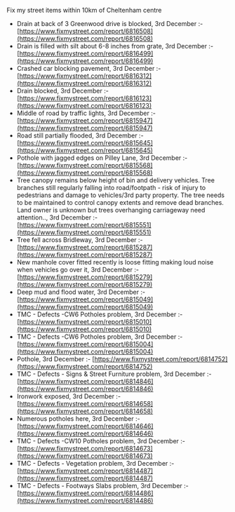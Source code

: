 Fix my street items within 10km of Cheltenham centre

<!-- fix_marker starts -->

- Drain at back of 3 Greenwood drive is blocked, 3rd December :- [https://www.fixmystreet.com/report/6816508](https://www.fixmystreet.com/report/6816508)
- Drain is filled with silt about 6-8 inches from grate, 3rd December :- [https://www.fixmystreet.com/report/6816499](https://www.fixmystreet.com/report/6816499)
- Crashed car blocking pavement, 3rd December :- [https://www.fixmystreet.com/report/6816312](https://www.fixmystreet.com/report/6816312)
- Drain blocked, 3rd December :- [https://www.fixmystreet.com/report/6816123](https://www.fixmystreet.com/report/6816123)
- Middle of road by traffic lights, 3rd December :- [https://www.fixmystreet.com/report/6815947](https://www.fixmystreet.com/report/6815947)
- Road still partially flooded, 3rd December :- [https://www.fixmystreet.com/report/6815645](https://www.fixmystreet.com/report/6815645)
- Pothole with jagged edges on Pilley Lane, 3rd December :- [https://www.fixmystreet.com/report/6815568](https://www.fixmystreet.com/report/6815568)
- Tree canopy remains below height of bin and delivery vehicles. Tree branches still regularly falling into road/footpath - risk of injury to pedestrians and damage to vehicles/3rd party property. The tree needs to be maintained to control canopy extents and remove dead branches. Land owner is unknown but trees overhanging carriageway need attention.., 3rd December :- [https://www.fixmystreet.com/report/6815551](https://www.fixmystreet.com/report/6815551)
- Tree fell across Bridleway, 3rd December :- [https://www.fixmystreet.com/report/6815287](https://www.fixmystreet.com/report/6815287)
- New manhole cover fitted recently is loose fitting making loud noise when vehicles go over it, 3rd December :- [https://www.fixmystreet.com/report/6815279](https://www.fixmystreet.com/report/6815279)
- Deep mud and flood water, 3rd December :- [https://www.fixmystreet.com/report/6815049](https://www.fixmystreet.com/report/6815049)
- TMC - Defects -CW6 Potholes  problem, 3rd December :- [https://www.fixmystreet.com/report/6815010](https://www.fixmystreet.com/report/6815010)
- TMC - Defects -CW6 Potholes  problem, 3rd December :- [https://www.fixmystreet.com/report/6815004](https://www.fixmystreet.com/report/6815004)
- Pothole, 3rd December :- [https://www.fixmystreet.com/report/6814752](https://www.fixmystreet.com/report/6814752)
- TMC - Defects - Signs & Street Furniture problem, 3rd December :- [https://www.fixmystreet.com/report/6814846](https://www.fixmystreet.com/report/6814846)
- Ironwork exposed, 3rd December :- [https://www.fixmystreet.com/report/6814658](https://www.fixmystreet.com/report/6814658)
- Numerous potholes here, 3rd December :- [https://www.fixmystreet.com/report/6814646](https://www.fixmystreet.com/report/6814646)
- TMC - Defects -CW10 Potholes problem, 3rd December :- [https://www.fixmystreet.com/report/6814673](https://www.fixmystreet.com/report/6814673)
- TMC - Defects - Vegetation problem, 3rd December :- [https://www.fixmystreet.com/report/6814487](https://www.fixmystreet.com/report/6814487)
- TMC - Defects - Footways Slabs problem, 3rd December :- [https://www.fixmystreet.com/report/6814486](https://www.fixmystreet.com/report/6814486)

<!-- fix_marker ends -->